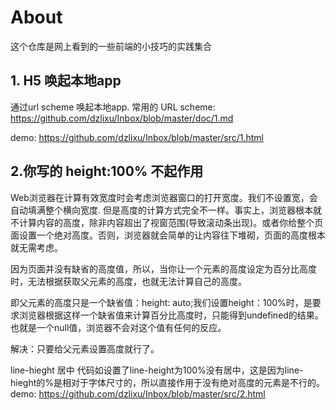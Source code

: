 # About
这个仓库是网上看到的一些前端的小技巧的实践集合
## 1. H5 唤起本地app
通过url scheme 唤起本地app.
常用的 URL scheme:
https://github.com/dzlixu/Inbox/blob/master/doc/1.md

demo:
https://github.com/dzlixu/Inbox/blob/master/src/1.html 

## 2.你写的 height:100% 不起作用
Web浏览器在计算有效宽度时会考虑浏览器窗口的打开宽度。我们不设置宽，会自动填满整个横向宽度.
但是高度的计算方式完全不一样。事实上，浏览器根本就不计算内容的高度，除非内容超出了视窗范围(导致滚动条出现)。或者你给整个页面设置一个绝对高度。否则，浏览器就会简单的让内容往下堆砌，页面的高度根本就无需考虑。

因为页面并没有缺省的高度值，所以，当你让一个元素的高度设定为百分比高度时，无法根据获取父元素的高度，也就无法计算自己的高度。

即父元素的高度只是一个缺省值：height: auto;我们设置height：100%时，是要求浏览器根据这样一个缺省值来计算百分比高度时，只能得到undefined的结果。也就是一个null值，浏览器不会对这个值有任何的反应。

解决：只要给父元素设置高度就行了。

line-hieght 居中
代码如设置了line-height为100%没有居中，这是因为line-hieght的%是相对于字体尺寸的，所以直接作用于没有绝对高度的元素是不行的。
demo:
https://github.com/dzlixu/Inbox/blob/master/src/2.html


